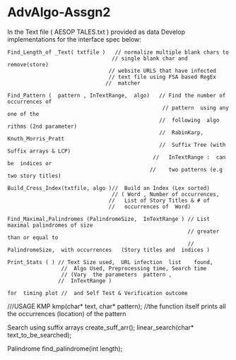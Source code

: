 # AdvAlgo-Assgn2
In the Text file ( AESOP TALES.txt ) provided as data
Develop implementations  for the interface spec below:

    Find_Length_of _Text( txtfile )   // normalize multiple blank chars to
                                     // single blank char and remove(store)
                                    // website URLS that have infected
                                    // text file using FSA based RegEx
                                   //  matcher

    Find_Pattern ( ​ pattern , InTextRange,  algo)   // Find the number of occurrences of
                                                     // pattern  using any one of the
                                                    //  following  algo rithms (2nd parameter)
                                                    //  Rabin­Karp,  Knuth_Morris_Pratt
                                                    //  Suffix Tree (with Suffix arrays & LCP)
                                                  //   InTextRange :  can be  indices or
                                                 //    two patterns (e.g two story titles)

    Build_Cross_Index(txtfile, algo )//  Build an Index (Lex sorted)
                                     // (​ Word​ , Number of occurrences,   
                                    //   List of Story Titles & # of
                                    //   occurrences of ​ Word)

    Find_Maximal,Palindromes​ (PalindromeSize,  InTextRange ) // List maximal palindromes of size
                                                             // greater than or equal to
                                                             //  PalindromeSize,  with occurrences   (Story titles and  indices )

    Print_Stats ( ) // Text Size used,  URL infection  list    found,   
                     //  Algo Used, Preprocessing time, Search time
                     // (Vary  the parameters ​ pattern ,
                    //  InTextRange )

    for ​ timing plot //  and Self Test & Verification outcome



///USAGE
KMP
    kmp(char* text, char* pattern); //the function itself prints all the occurrences (location) of the pattern

Search using suffix arrays
    create_suff_arr();
    linear_search(char* text_to_be_searched);

Palindrome
    find_palindrome(int length);
